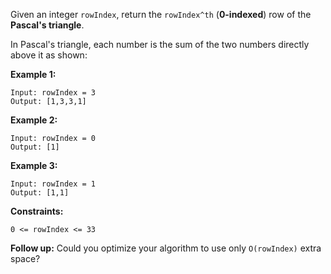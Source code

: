 Given an integer `rowIndex`, return the `rowIndex^th` (**0-indexed**) row of the **Pascal's triangle**.

In Pascal's triangle, each number is the sum of the two numbers directly above it as shown:

**Example 1:**

```
Input: rowIndex = 3
Output: [1,3,3,1]
```

**Example 2:**

```
Input: rowIndex = 0
Output: [1]
```

**Example 3:**

```
Input: rowIndex = 1
Output: [1,1]
```

**Constraints:**

`0 <= rowIndex <= 33`

**Follow up:** Could you optimize your algorithm to use only `O(rowIndex)` extra space?
